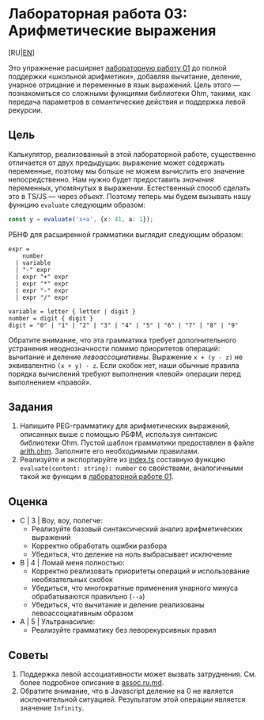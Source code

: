 # Лабораторная работа 03: Арифметические выражения

[RU|[EN](./)]

Это упражнение расширяет [лабораторную работу 01](../lab01/README.ru.md) до полной поддержки «школьной арифметики», добавляя вычитание, деление, унарное отрицание и переменные в язык выражений. Цель этого — познакомиться со сложными функциями библиотеки Ohm, такими, как передача параметров в семантические действия и поддержка левой рекурсии.

## Цель

Калькулятор, реализованный в этой лабораторной работе, существенно отличается от двух предыдущих: выражение может содержать переменные, поэтому мы больше не можем вычислить его значение непосредственно. Нам нужно будет предоставить *значения* переменных, упомянутых в выражении.
Естественный способ сделать это в TS/JS — через *объект*. Поэтому теперь мы будем вызывать нашу функцию `evaluate` следующим образом:

```typescript
const y = evaluate('x+a', {x: 41, a: 1});
```

РБНФ для расширенной грамматики выглядит следующим образом:

```EBNF
expr = 
    number
  | variable
  | "-" expr
  | expr "+" expr 
  | expr "*" expr
  | expr "-" expr
  | expr "/" expr

variable = letter { letter | digit }
number = digit { digit }
digit = "0" | "1" | "2" | "3" | "4" | "5" | "6" | "7" | "8" | "9"
```

Обратите внимание, что эта грамматика требует дополнительного устранения неоднозначности помимо приоритетов операций: вычитание и деление *левоассоциативны*.
Выражение `x + (y - z)` не эквивалентно `(x + y) - z`. Если скобок нет, наши обычные правила порядка вычислений требуют выполнения «левой» операции перед выполнением «правой».

## Задания

1. Напишите PEG-грамматику для арифметических выражений, описанных выше с помощью РБФМ, используя синтаксис библиотеки Ohm.
Пустой шаблон грамматики предоставлен в файле [arith.ohm](src/arith.ohm). Заполните его необходимыми правилами.
2. Реализуйте и экспортируйте из [index.ts](src/index.ts) составную функцию `evaluate(content: string): number`  со свойствами, аналогичными такой же функции в [лабораторной работе 01](../lab01/README.ru.md).

## Оценка

- C | 3 | Воу, воу, полегче:
  - Реализуйте базовый синтаксический анализ арифметических выражений
  - Корректно обработать ошибки разбора
  - Убедиться, что деление на ноль выбрасывает исключение
- B | 4 | Ломай меня полностью:
  - Корректно реализовать приоритеты операций и использование необязательных скобок
  - Убедиться, что многократные применения унарного минуса обрабатываются правильно (`--a`)
  - Убедиться, что вычитание и деление реализованы левоассоциативным образом
- A | 5 | Ультранасилие:
  - Реализуйте грамматику без леворекурсивных правил

## Советы

1. Поддержка левой ассоциативности может вызвать затруднения. См. более подробное описание в [assoc.ru.md](assoc.ru.md).
2. Обратите внимание, что в Javascript деление на 0 не является исключительной ситуацией. Результатом этой операции является значение `Infinity`.
